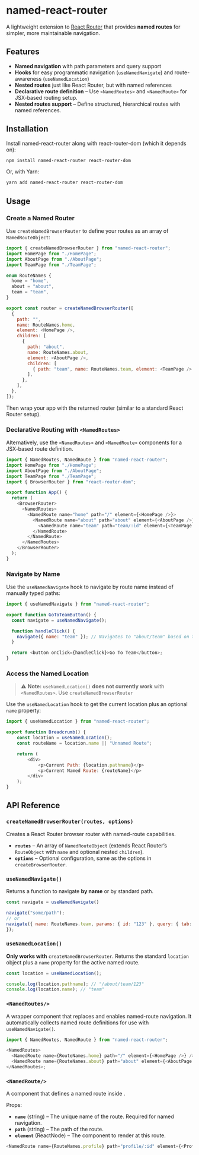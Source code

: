 # named-react-router

A lightweight extension to [React Router](https://reactrouter.com/) that provides **named routes** for simpler, more maintainable navigation.


## Features

- **Named navigation** with path parameters and query support
- **Hooks** for easy programmatic navigation (`useNamedNavigate`) and route-awareness (`useNamedLocation`)
- **Nested routes** just like React Router, but with named references
-  **Declarative route definition** – Use `<NamedRoutes>` and `<NamedRoute>` for JSX-based routing setup.
-  **Nested routes support** – Define structured, hierarchical routes with named references.

## Installation

Install named-react-router along with react-router-dom (which it depends on):

```bash
npm install named-react-router react-router-dom
```
Or, with Yarn:
```bash
yarn add named-react-router react-router-dom
```

## Usage

### Create a Named Router

Use `createNamedBrowserRouter` to define your routes as an array of `NamedRouteObject`:

```javascript
import { createNamedBrowserRouter } from "named-react-router";
import HomePage from "./HomePage";
import AboutPage from "./AboutPage";
import TeamPage from "./TeamPage";

enum RouteNames {
  home = "home",
  about = "about",
  team = "team",
}

export const router = createNamedBrowserRouter([
  {
    path: "",
    name: RouteNames.home,
    element: <HomePage />,
    children: [
      {
        path: "about",
        name: RouteNames.about,
        element: <AboutPage />,
        children: [
          { path: "team", name: RouteNames.team, element: <TeamPage /> },
        ],
      },
    ],
  },
]);

```

Then wrap your app with the returned router (similar to a standard React Router setup).

### Declarative Routing with `<NamedRoutes>`
   Alternatively, use the `<NamedRoutes>` and `<NamedRoute>` components for a JSX-based route definition.

```javascript
import { NamedRoutes, NamedRoute } from "named-react-router";
import HomePage from "./HomePage";
import AboutPage from "./AboutPage";
import TeamPage from "./TeamPage";
import { BrowserRouter } from "react-router-dom";

export function App() {
  return (
    <BrowserRouter>
      <NamedRoutes>
        <NamedRoute name="home" path="/" element={<HomePage />}>
          <NamedRoute name="about" path="about" element={<AboutPage />}>
            <NamedRoute name="team" path="team/:id" element={<TeamPage />} />
          </NamedRoute>
        </NamedRoute>
      </NamedRoutes>
    </BrowserRouter>
  );
}

```
### Navigate by Name

Use the `useNamedNavigate` hook to navigate by route name instead of manually typed paths:

```javascript
import { useNamedNavigate } from "named-react-router";

export function GoToTeamButton() {
  const navigate = useNamedNavigate();

  function handleClick() {
    navigate({ name: "team" }); // Navigates to "about/team" based on the example above
  }

  return <button onClick={handleClick}>Go To Team</button>;
}

```

### Access the Named Location

> ⚠ **Note:** `useNamedLocation()` **does not currently work** with `<NamedRoutes>`. Use `createNamedBrowserRouter`

Use the `useNamedLocation` hook to get the current location plus an optional `name` property:

```javascript
import { useNamedLocation } from "named-react-router";

export function Breadcrumb() {
    const location = useNamedLocation();
    const routeName = location.name || "Unnamed Route";

    return (
        <div>
            <p>Current Path: {location.pathname}</p>
            <p>Current Named Route: {routeName}</p>
        </div>
    );
}
```

## API Reference

### `createNamedBrowserRouter(routes, options)`

Creates a React Router browser router with named-route capabilities.

- **`routes`** – An array of `NamedRouteObject` (extends React Router’s `RouteObject` with `name` and optional nested `children`).
- **`options`** – Optional configuration, same as the options in `createBrowserRouter`.

### `useNamedNavigate()`

Returns a function to navigate **by name** or by standard path.

```javascript
const navigate = useNamedNavigate()

navigate("some/path");
// or
navigate({ name: RouteNames.team, params: { id: "123" }, query: { tab: "info" }
});

```

### `useNamedLocation()`

**Only works with** `createNamedBrowserRouter`. Returns the standard `location` object plus a `name` property for the active named route.

```javascript
const location = useNamedLocation();

console.log(location.pathname); // "/about/team/123"
console.log(location.name); // "team"
```
### `<NamedRoutes/>`
A wrapper component that replaces <Routes> and enables named-route navigation. It automatically collects named route definitions for use with `useNamedNavigate()`.

```javascript
import { NamedRoutes, NamedRoute } from "named-react-router";

<NamedRoutes>
  <NamedRoute name={RouteNames.home} path="/" element={<HomePage />} />
  <NamedRoute name={RouteNames.about} path="about" element={<AboutPage />} />
</NamedRoutes>;
```

### `<NamedRoute/>`
A component that defines a named route inside <NamedRoutes>.

Props:
- **`name`** (string) – The unique name of the route. Required for named navigation.
- **`path`** (string) – The path of the route.
- **`element`** (ReactNode) – The component to render at this route.

```javascript
<NamedRoute name={RouteNames.profile} path="profile/:id" element={<ProfilePage />} />
```
